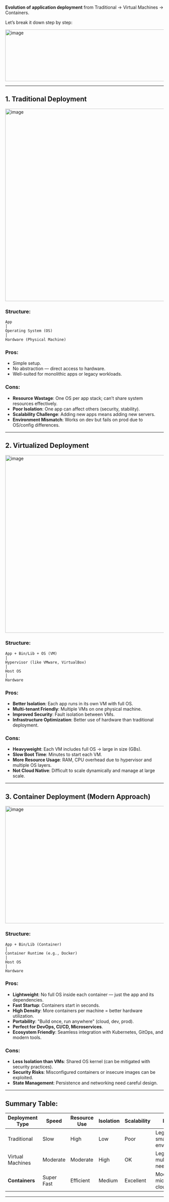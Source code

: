  **Evolution of application deployment** from Traditional → Virtual Machines → Containers.

Let’s break it down step by step:


<img width="1139" height="164" alt="image" src="https://github.com/user-attachments/assets/6adba9a3-3cc9-4b63-a6dd-d5b4594cd109" />



---

##  1. Traditional Deployment

<img width="1511" height="610" alt="image" src="https://github.com/user-attachments/assets/99903d81-65d9-437b-a90e-4e9732d0e93d" />



###  Structure:

```
App
│
Operating System (OS)
│
Hardware (Physical Machine)
```

###  Pros:

* Simple setup.
* No abstraction — direct access to hardware.
* Well-suited for monolithic apps or legacy workloads.

###  Cons:

* **Resource Wastage**: One OS per app stack; can’t share system resources effectively.
* **Poor Isolation**: One app can affect others (security, stability).
* **Scalability Challenge**: Adding new apps means adding new servers.
* **Environment Mismatch**: Works on dev but fails on prod due to OS/config differences.

---

##  2. Virtualized Deployment

<img width="594" height="563" alt="image" src="https://github.com/user-attachments/assets/34a0b0e6-b32a-4d40-b40c-c48c284bedbd" />


###  Structure:

```
App + Bin/Lib + OS (VM)
│
Hypervisor (like VMware, VirtualBox)
│
Host OS
│
Hardware
```

###  Pros:

* **Better Isolation**: Each app runs in its own VM with full OS.
* **Multi-tenant Friendly**: Multiple VMs on one physical machine.
* **Improved Security**: Fault isolation between VMs.
* **Infrastructure Optimization**: Better use of hardware than traditional deployment.

###  Cons:

* **Heavyweight**: Each VM includes full OS → large in size (GBs).
* **Slow Boot Time**: Minutes to start each VM.
* **More Resource Usage**: RAM, CPU overhead due to hypervisor and multiple OS layers.
* **Not Cloud Native**: Difficult to scale dynamically and manage at large scale.

---

##  3. Container Deployment (Modern Approach)

<img width="571" height="372" alt="image" src="https://github.com/user-attachments/assets/2d1eba28-865f-420b-b20f-4e166bb1fb54" />


###  Structure:

```
App + Bin/Lib (Container)
│
Container Runtime (e.g., Docker)
│
Host OS
│
Hardware
```

###  Pros:

* **Lightweight**: No full OS inside each container — just the app and its dependencies.
* **Fast Startup**: Containers start in seconds.
* **High Density**: More containers per machine = better hardware utilization.
* **Portability**: "Build once, run anywhere" (cloud, dev, prod).
* **Perfect for DevOps, CI/CD, Microservices**.
* **Ecosystem Friendly**: Seamless integration with Kubernetes, GitOps, and modern tools.

###  Cons:

* **Less Isolation than VMs**: Shared OS kernel (can be mitigated with security practices).
* **Security Risks**: Misconfigured containers or insecure images can be exploited.
* **State Management**: Persistence and networking need careful design.

---

##  Summary Table:

| Deployment Type  | Speed        | Resource Use | Isolation | Scalability | Best For                          |
| ---------------- | ------------ | ------------ | --------- | ----------- | --------------------------------- |
| Traditional      |  Slow       |  High       |  Low     |  Poor      | Legacy apps, small environments   |
| Virtual Machines | Moderate  |  Moderate  |  High    |  OK       | Legacy apps, multi-OS needs       |
| **Containers**   |  Super Fast |  Efficient  |  Medium |  Excellent | Modern apps, microservices, cloud |

---


